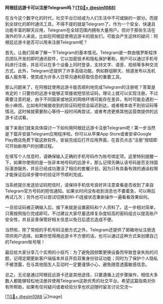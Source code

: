 **阿根廷远游卡可以注册Telegram吗？[[TG💪+ @esim1088](https://t.me/s/esim1088)]**

在当今这个数字化的时代，社交平台已经成为人们生活中不可或缺的一部分。而提到全球化的即时通讯工具，不得不提的就是Telegram了。作为一个安全、快速且功能丰富的聊天应用，Telegram在全球范围内拥有大量用户。但对于那些生活在海外的华人来说，比如在阿根廷使用远游卡的朋友们，可能会产生这样的疑问：阿根廷远游卡是否可以用来注册Telegram呢？

首先，让我们简单了解一下Telegram的基本情况。Telegram是一款由俄罗斯程序员团队开发的即时通讯软件，它以加密技术和隐私保护著称。用户可以通过手机号码进行注册，并且可以在多个设备上同时登录，支持文字、语音、视频等多种交流方式。此外，Telegram还提供了许多高级功能，例如群组聊天、频道发布以及机器人服务等，使其成为许多人日常沟通和获取信息的重要工具。

那么问题来了，在阿根廷使用远游卡能否顺利地完成Telegram的注册呢？答案是肯定的！只要你的远游卡能够正常接收短信验证码，理论上就可以实现注册。不过需要注意的是，由于不同国家或地区的网络环境可能存在差异，有时可能会遇到一些小麻烦。比如有时候接收到的验证码短信会延迟到达，或者根本收不到验证码等情况。这时候就需要耐心等待一段时间再尝试，或者考虑更换其他运营商提供的远游卡试试看。

接下来我们就来具体探讨一下如何用阿根廷远游卡注册Telegram吧！第一步当然是下载并安装Telegram应用程序啦。你可以从苹果App Store或者安卓Google Play商店免费下载这款软件。安装完成后打开应用界面，在首页点击“注册”按钮即可开始新用户的创建过程。

在填写个人信息时，请确保输入正确的手机号码作为账号绑定项。这里特别提醒一下，如果你使用的是一张非本地号码的远游卡，那么记得先确认该号码是否支持国际漫游服务，并且已经成功激活了相应的套餐计划。因为只有具备有效的通话权限才能保证后续步骤中的验证环节顺利完成。

当系统提示发送验证码短信时，请保持手机信号良好并注意查看是否收到了来自Telegram官方号码的短信通知。如果长时间没有收到消息也不要着急，可以稍后再试几次；另外也可以尝试切换到Wi-Fi连接状态重新操作一遍看看效果如何。

一旦验证码被正确输入后，接下来就是设置密码和个人资料了。这一步相对简单，只需按照指引完成即可。不过建议大家尽量选择复杂度较高的密码组合以提高账户安全性，并且妥善保管好相关信息以免日后遗忘造成不便。

当然啦，除了常规的手机号码注册方式之外，Telegram还提供了邮箱地址注册选项供用户选择。如果你觉得用远游卡不方便的话，也可以通过这种方式来创建自己的Telegram账号哦！

最后给大家分享几个实用的小技巧：为了避免因频繁更换设备而导致登录失败的问题，记得定期更新客户端版本并且开启双重身份验证功能；同时为了保护个人隐私不被泄露，在与其他陌生人互动时一定要谨慎小心，避免随意透露敏感信息。

总之，无论是通过阿根廷远游卡还是其他途径，只要遵循上述步骤操作，相信大多数人都能够轻松地注册并使用Telegram这款优秀的社交平台。希望这篇指南对你有所帮助，如果有任何疑问或者经验分享也欢迎随时留言讨论交流～ 

[[TG💪+ @esim1088](https://t.me/s/esim1088) ![Image](https://i.postimg.cc/4NQfJmqS/Snipaste-2025-05-13-00-14-12.png)]